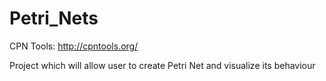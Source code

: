 # Petri_Nets

CPN Tools: http://cpntools.org/

Project which will allow user to create Petri Net and visualize its behaviour
